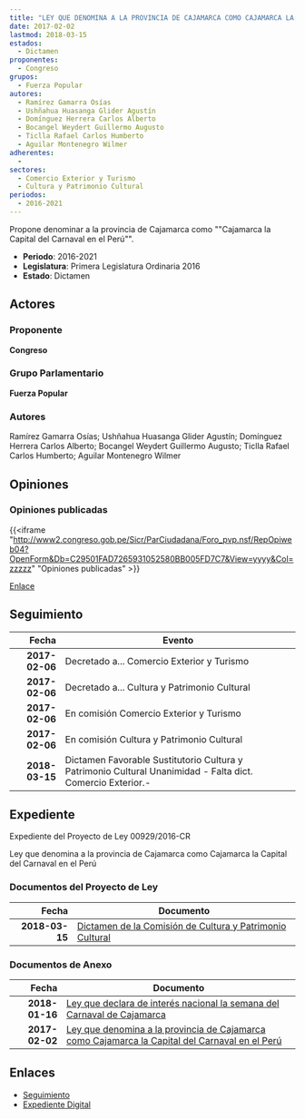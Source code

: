 ```yaml
---
title: "LEY QUE DENOMINA A LA PROVINCIA DE CAJAMARCA COMO CAJAMARCA LA CAPITAL DEL CARNAVAL EN EL PERÚ"
date: 2017-02-02
lastmod: 2018-03-15
estados: 
  - Dictamen
proponentes: 
  - Congreso
grupos: 
  - Fuerza Popular
autores: 
  - Ramírez Gamarra Osías
  - Ushñahua Huasanga Glider Agustín
  - Domínguez Herrera Carlos Alberto
  - Bocangel Weydert Guillermo Augusto
  - Ticlla Rafael Carlos Humberto
  - Aguilar Montenegro Wilmer
adherentes: 
  - 
sectores: 
  - Comercio Exterior y Turismo
  - Cultura y Patrimonio Cultural
periodos: 
  - 2016-2021
---
```


Propone denominar a la provincia de Cajamarca como ""Cajamarca la Capital del Carnaval en el Perú"".

- **Periodo**: 2016-2021
- **Legislatura**: Primera Legislatura Ordinaria 2016
- **Estado**: Dictamen

## Actores

### Proponente

**Congreso**

### Grupo Parlamentario

**Fuerza Popular**

### Autores

Ramírez Gamarra Osías; Ushñahua Huasanga Glider Agustín; Domínguez Herrera Carlos Alberto; Bocangel Weydert Guillermo Augusto; Ticlla Rafael Carlos Humberto; Aguilar Montenegro Wilmer


## Opiniones

### Opiniones publicadas

{{<iframe "http://www2.congreso.gob.pe/Sicr/ParCiudadana/Foro_pvp.nsf/RepOpiweb04?OpenForm&Db=C29501FAD7265931052580BB005FD7C7&View=yyyy&Col=zzzzz" "Opiniones publicadas" >}}

[Enlace](http://www2.congreso.gob.pe/Sicr/ParCiudadana/Foro_pvp.nsf/RepOpiweb04?OpenForm&Db=C29501FAD7265931052580BB005FD7C7&View=yyyy&Col=zzzzz)

## Seguimiento

| Fecha | Evento |
|------:|--------|
| **2017-02-06** | Decretado a... Comercio Exterior y Turismo|
| **2017-02-06** | Decretado a... Cultura y Patrimonio Cultural|
| **2017-02-06** | En comisión Comercio Exterior y Turismo|
| **2017-02-06** | En comisión Cultura y Patrimonio Cultural|
| **2018-03-15** | Dictamen Favorable Sustitutorio Cultura y Patrimonio Cultural Unanimidad - Falta dict. Comercio Exterior.-|


## Expediente

Expediente del Proyecto de Ley 00929/2016-CR

Ley que denomina a la provincia de Cajamarca como Cajamarca la Capital del Carnaval en el Perú


### Documentos del Proyecto de Ley

| Fecha | Documento |
|------:|--------|
| **2018-03-15** | [Dictamen de la Comisión de Cultura y Patrimonio Cultural](http://www.leyes.congreso.gob.pe/Documentos/2016_2021/Dictamenes/Proyectos_de_Ley/00929DC05MAY20180315.pdf) |

### Documentos de Anexo

| Fecha | Documento |
|------:|--------|
| **2018-01-16** | [Ley que declara de interés nacional la semana del Carnaval de Cajamarca](http://www.leyes.congreso.gob.pe/Documentos/2016_2021/Proyectos_de_Ley_y_de_Resoluciones_Legislativas/PL0232820180116.pdf) |
| **2017-02-02** | [Ley que denomina a la provincia de Cajamarca como Cajamarca la Capital del Carnaval en el Perú](http://www.leyes.congreso.gob.pe/Documentos/2016_2021/Proyectos_de_Ley_y_de_Resoluciones_Legislativas/PL0092920170202.pdf) |

## Enlaces 

- [Seguimiento](http://www2.congreso.gob.pehttp://www2.congreso.gob.pe/Sicr/TraDocEstProc/CLProLey2016.nsf/f7fff46988ca05b1052578e100829cc7/b011b46a6fbb42d8052580bb00770adf?OpenDocument)
- [Expediente Digital](http://www2.congreso.gob.pehttp://www2.congreso.gob.pe/Sicr/TraDocEstProc/CLProLey2016.nsf/f7fff46988ca05b1052578e100829cc7/b011b46a6fbb42d8052580bb00770adf?OpenDocument&Click=05257FB7005EB655.eb71d0cf91d8294e05256cdf006b5706/$Body/0.1C6C)
